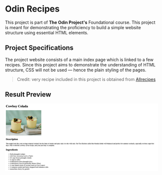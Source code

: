 # Odin Recipes

This project is part of **The Odin Project's** Foundational course. This project is meant for demonstrating the proficiency to build a simple website structure using essential HTML elements.

## Project Specifications

The project website consists of a main index page which is linked to a few recipes. Since this project aims to demonstrate the understanding of HTML structure, CSS will not be used — hence the plain styling of the pages.

> Credit: very recipe included in this project is obtained from [Allrecipes](https://www.allrecipes.com/)


## Result Preview

![preview of html](static/html-preview.png)

